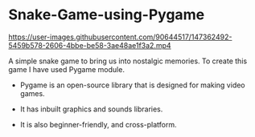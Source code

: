 # Snake-Game-using-Pygame

https://user-images.githubusercontent.com/90644517/147362492-5459b578-2606-4bbe-be58-3ae48ae1f3a2.mp4

A simple snake game to bring us into nostalgic memories. To create this game I have used Pygame module.

+ Pygame is an open-source library that is designed for making video games. 
 
+ It has inbuilt graphics and sounds libraries. 
 
+ It is also beginner-friendly, and cross-platform. 
